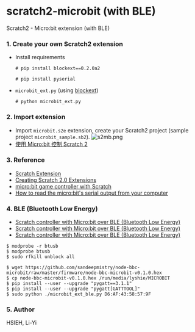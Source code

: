 # scratch2-microbit (with BLE)
Scratch2 - Micro:bit extension (with BLE)

### 1. Create your own Scratch2 extension
* Install requirements

    `# pip install blockext==0.2.0a2`

    `# pip install pyserial`

* `microbit_ext.py` (using [blockext](https://github.com/blockext/blockext))

    `# python microbit_ext.py`

### 2. Import extension
* Import `microbit.s2e` extension, create your Scratch2 project (sample project `microbit_sample.sb2`).
![s2mb.png](screenshots/s2mb.png)
* [使用 Micro:bit 控制 Scratch 2](https://www.youtube.com/watch?v=LmRsx7XCMOM)

### 3. Reference
- [Scratch Extension](https://wiki.scratch.mit.edu/wiki/Scratch_Extension)
- [Creating Scratch 2.0 Extensions](https://wiki.scratch.mit.edu/w/images/ExtensionsDoc.HTTP-9-11.pdf)
- [micro:bit game controller with Scratch](https://www.raspberrypi.org/learning/microbit-game-controller/)
- [How to read the micro:bit's serial output from your computer](https://www.microbit.co.uk/td/serial-library)

### 4. BLE (Bluetooth Low Energy)
* [Scratch controller with Micro:bit over BLE (Bluetooth Low Energy)](https://youtu.be/VrInYbzWn1I)
* [Scratch controller with Micro:bit over BLE (Bluetooth Low Energy)](https://youtu.be/DNTm0LNZBUU)
* [Scratch controller with Micro:bit over BLE (Bluetooth Low Energy)](https://youtu.be/kHZFJNNkeDY)

```
$ modprobe -r btusb
$ modprobe btusb
$ sudo rfkill unblock all

$ wget https://github.com/sandeepmistry/node-bbc-microbit/raw/master/firmware/node-bbc-microbit-v0.1.0.hex
$ cp node-bbc-microbit-v0.1.0.hex /run/media/lyshie/MICROBIT
$ pip install --user --upgrade "pygatt==3.1.1"
$ pip install --user --upgrade "pygatt[GATTTOOL]"
$ sudo python ./microbit_ext_ble.py D6:AF:43:58:57:9F
```

### 5. Author
HSIEH, Li-Yi

